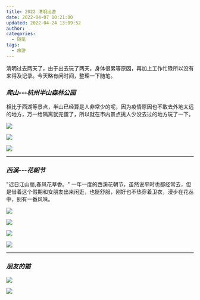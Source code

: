 ```yaml
---
title: 2022 清明出游
date: 2022-04-07 10:21:00
updated: 2022-04-24 13:09:52
author: 
categories: 
  - 随笔
tags: 
  - 旅游
---
```



清明过去两天了，由于出去玩了两天，身体很累等原因，再加上工作忙碌所以没有来得及记录。今天略有闲时间，整理一下随笔。

<!-- more -->
### *爬山---杭州半山森林公园*

相比于西湖等景点，半山已经算是人非常少的呢，因为疫情原因也不敢去外地太远的地方，万一给隔离就完蛋了，所以就在市内景点挑人少没去过的地方玩了一下。

![](https://img.zburu.com/i/2022/04/24/6264dae6c5837.png)

![](https://img.zburu.com/i/2022/04/24/6264daea5f9f2.png)

![](https://img.zburu.com/i/2022/04/24/6264dafb3f999.png)

---

### *西溪---花朝节*

"迟日江山丽,春风花草香。" 一年一度的西溪花朝节，虽然说平时也都经常去，但是借着这个假期和女朋友出来闲逛，也挺舒服，刚好也不热穿着卫衣，漫步在花丛中，别有一番风味。

![](https://img.zburu.com/i/2022/04/24/6264daff29e9e.png)

![](https://img.zburu.com/i/2022/04/24/6264daffc5375.png)

![](https://img.zburu.com/i/2022/04/24/6264db0bd8f81.png)

![](https://img.zburu.com/i/2022/04/24/6264db0dac44e.png)

---

### *朋友的猫*

![](https://img.zburu.com/i/2022/04/24/6264db886c1b3.png)

![](https://img.zburu.com/i/2022/04/24/6264db86c8c56.png)